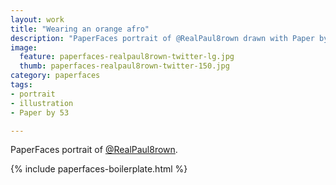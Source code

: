 ```yaml
---
layout: work
title: "Wearing an orange afro"
description: "PaperFaces portrait of @RealPaul8rown drawn with Paper by 53 on an iPad."
image: 
  feature: paperfaces-realpaul8rown-twitter-lg.jpg
  thumb: paperfaces-realpaul8rown-twitter-150.jpg
category: paperfaces
tags: 
- portrait
- illustration
- Paper by 53

---
```


PaperFaces portrait of [@RealPaul8rown](http://twitter.com/RealPaul8rown).

{% include paperfaces-boilerplate.html %}